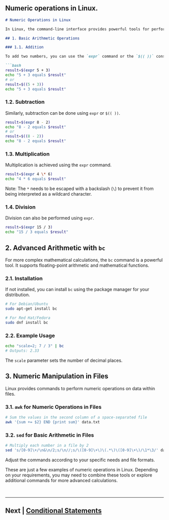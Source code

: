 ## Numeric operations in Linux.

```markdown
# Numeric Operations in Linux

In Linux, the command-line interface provides powerful tools for performing numeric operations. Whether you need to perform basic arithmetic, more advanced calculations, or manipulate numerical data in files, Linux has the tools to get the job done.

## 1. Basic Arithmetic Operations

### 1.1. Addition

To add two numbers, you can use the `expr` command or the `$(( ))` construct.

```bash
result=$(expr 5 + 3)
echo "5 + 3 equals $result"
# or
result=$((5 + 3))
echo "5 + 3 equals $result"
```

### 1.2. Subtraction

Similarly, subtraction can be done using `expr` or `$(( ))`.

```bash
result=$(expr 8 - 2)
echo "8 - 2 equals $result"
# or
result=$((8 - 2))
echo "8 - 2 equals $result"
```

### 1.3. Multiplication

Multiplication is achieved using the `expr` command.

```bash
result=$(expr 4 \* 6)
echo "4 * 6 equals $result"
```

Note: The `*` needs to be escaped with a backslash (`\`) to prevent it from being interpreted as a wildcard character.

### 1.4. Division

Division can also be performed using `expr`.

```bash
result=$(expr 15 / 3)
echo "15 / 3 equals $result"
```

## 2. Advanced Arithmetic with `bc`

For more complex mathematical calculations, the `bc` command is a powerful tool. It supports floating-point arithmetic and mathematical functions.

### 2.1. Installation

If not installed, you can install `bc` using the package manager for your distribution.

```bash
# For Debian/Ubuntu
sudo apt-get install bc

# For Red Hat/Fedora
sudo dnf install bc
```

### 2.2. Example Usage

```bash
echo "scale=2; 7 / 3" | bc
# Outputs: 2.33
```

The `scale` parameter sets the number of decimal places.

## 3. Numeric Manipulation in Files

Linux provides commands to perform numeric operations on data within files.

### 3.1. `awk` for Numeric Operations in Files

```bash
# Sum the values in the second column of a space-separated file
awk '{sum += $2} END {print sum}' data.txt
```

### 3.2. `sed` for Basic Arithmetic in Files

```bash
# Multiply each number in a file by 2
sed 's/[0-9]\+/\n&\n/2;s/\n//;s/\([0-9]\+\)\(.*\)\([0-9]\+\)/\1*\3/' data.txt
```

 Adjust the commands according to your specific needs and file formats.

These are just a few examples of numeric operations in Linux. Depending on your requirements, you may need to combine these tools or explore additional commands for more advanced calculations.



<br>

<hr>

## Next | [Conditional Statements](https://github.com/lioneltchami/shell-scripting-tutorial/tree/main/Tutorial-Files/04.Conditional-Statements)

